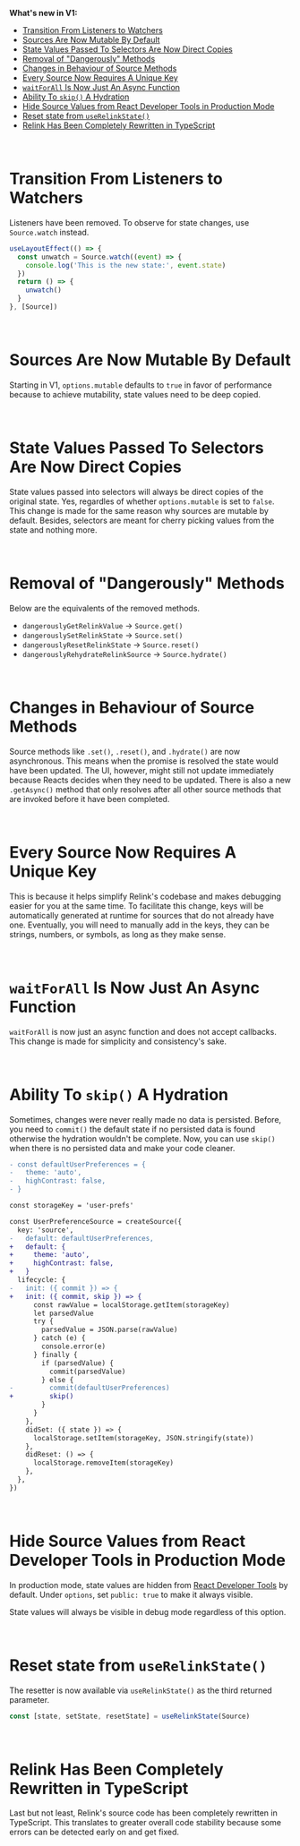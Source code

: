 **What's new in V1:**
- [Transition From Listeners to Watchers](#transition-from-listeners-to-watchers)
- [Sources Are Now Mutable By Default](#sources-are-now-mutable-by-default)
- [State Values Passed To Selectors Are Now Direct Copies](#state-values-passed-to-selectors-are-now-direct-copies)
- [Removal of "Dangerously" Methods](#removal-of-dangerously-methods)
- [Changes in Behaviour of Source Methods](#changes-in-behaviour-of-source-methods)
- [Every Source Now Requires A Unique Key](#every-source-now-requires-a-unique-key)
- [`waitForAll` Is Now Just An Async Function](#waitforall-is-now-just-an-async-function)
- [Ability To `skip()` A Hydration](#ability-to-skip-a-hydration)
- [Hide Source Values from React Developer Tools in Production Mode](#hide-source-values-from-react-developer-tools-in-production-mode)
- [Reset state from `useRelinkState()`](#reset-state-from-userelinkstate)
- [Relink Has Been Completely Rewritten in TypeScript](#relink-has-been-completely-rewritten-in-typescript)

<br/>

# Transition From Listeners to Watchers
Listeners have been removed. To observe for state changes, use `Source.watch` instead.
```js
useLayoutEffect(() => {
  const unwatch = Source.watch((event) => {
    console.log('This is the new state:', event.state)
  })
  return () => {
    unwatch()
  }
}, [Source])
```

<br/>

# Sources Are Now Mutable By Default
Starting in V1, `options.mutable` defaults to `true` in favor of performance because to achieve mutability, state values need to be deep copied.

<br/>

# State Values Passed To Selectors Are Now Direct Copies
State values passed into selectors will always be direct copies of the original state. Yes, regardles of whether `options.mutable` is set to `false`. This change is made for the same reason why sources are mutable by default. Besides, selectors are meant for cherry picking values from the state and nothing more.

<br/>

# Removal of "Dangerously" Methods
Below are the equivalents of the removed methods.
* `dangerouslyGetRelinkValue` -> `Source.get()`
* `dangerouslySetRelinkState` -> `Source.set()`
* `dangerouslyResetRelinkState` -> `Source.reset()`
* `dangerouslyRehydrateRelinkSource` -> `Source.hydrate()`

<br/>

# Changes in Behaviour of Source Methods
Source methods like `.set()`, `.reset()`, and `.hydrate()` are now asynchronous. This means when the promise is resolved the state would have been updated. The UI, however, might still not update immediately because Reacts decides when they need to be updated. There is also a new `.getAsync()` method that only resolves after all other source methods that are invoked before it have been completed.

<br/>

# Every Source Now Requires A Unique Key
This is because it helps simplify Relink's codebase and makes debugging easier for you at the same time. To facilitate this change, keys will be automatically generated at runtime for sources that do not already have one. Eventually, you will need to manually add in the keys, they can be strings, numbers, or symbols, as long as they make sense.

<br/>

# `waitForAll` Is Now Just An Async Function
`waitForAll` is now just an async function and does not accept callbacks. This change is made for simplicity and consistency's sake.

<br/>

# Ability To `skip()` A Hydration
Sometimes, changes were never really made no data is persisted. Before, you need to `commit()` the default state if no persisted data is found otherwise the hydration wouldn't be complete. Now, you can use `skip()` when there is no persisted data and make your code cleaner.

```diff
- const defaultUserPreferences = {
-   theme: 'auto',
-   highContrast: false,
- }

const storageKey = 'user-prefs'

const UserPreferenceSource = createSource({
  key: 'source',
-   default: defaultUserPreferences,
+   default: {
+     theme: 'auto',
+     highContrast: false,
+   }
  lifecycle: {
-   init: ({ commit }) => {
+   init: ({ commit, skip }) => {
      const rawValue = localStorage.getItem(storageKey)
      let parsedValue
      try {
        parsedValue = JSON.parse(rawValue)
      } catch (e) {
        console.error(e)
      } finally {
        if (parsedValue) {
          commit(parsedValue)
        } else {
-         commit(defaultUserPreferences)
+         skip()
        }
      }
    },
    didSet: ({ state }) => {
      localStorage.setItem(storageKey, JSON.stringify(state))
    },
    didReset: () => {
      localStorage.removeItem(storageKey)
    },
  },
})
```

<br/>

# Hide Source Values from React Developer Tools in Production Mode
In production mode, state values are hidden from [React Developer Tools](https://chrome.google.com/webstore/detail/react-developer-tools/fmkadmapgofadopljbjfkapdkoienihi) by default. Under `options`, set `public: true` to make it always visible.

State values will always be visible in debug mode regardless of this option.

<br/>

# Reset state from `useRelinkState()`
The resetter is now available via `useRelinkState()` as the third returned parameter.
```js
const [state, setState, resetState] = useRelinkState(Source)
```

<br/>

# Relink Has Been Completely Rewritten in TypeScript
Last but not least, Relink's source code has been completely rewritten in TypeScript. This translates to greater overall code stability because some errors can be detected early on and get fixed.

<br/>
